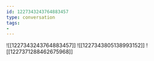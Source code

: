 ```yaml
---
id: 1227343243764883457
type: conversation
tags:
- 
---
```

![[1227343243764883457]]
![[1227343805138993152]]
![[1227371288462675968]]

